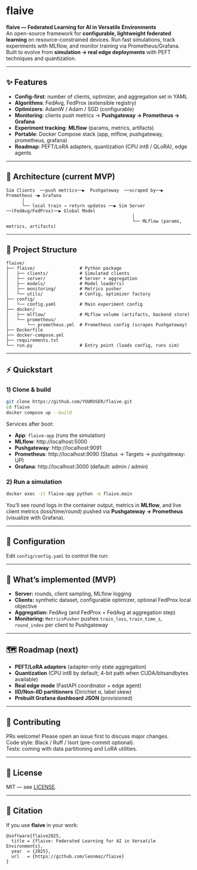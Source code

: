 # flaive

**flaive — Federated Learning for AI in Versatile Environments**  
An open-source framework for **configurable, lightweight federated learning** on resource-constrained devices. Run fast simulations, track experiments with MLflow, and monitor training via Prometheus/Grafana. Built to evolve from **simulation → real edge deployments** with PEFT techniques and quantization.

---

## ✨ Features

- **Config-first**: number of clients, optimizer, and aggregation set in YAML
- **Algorithms**: FedAvg, FedProx (extensible registry)
- **Optimizers**: AdamW / Adam / SGD (configurable)
- **Monitoring**: clients push metrics → **Pushgateway → Prometheus → Grafana**
- **Experiment tracking**: **MLflow** (params, metrics, artifacts)
- **Portable**: Docker Compose stack (app, mlflow, pushgateway, prometheus, grafana)
- **Roadmap**: PEFT/LoRA adapters, quantization (CPU int8 / QLoRA), edge agents

---

## 🧭 Architecture (current MVP)

```
Sim Clients  ──push metrics──▶  Pushgateway  ──scraped by──▶  Prometheus ─▶ Grafana
      │
      └── local train → return updates ──▶ Sim Server ──(FedAvg/FedProx)──▶ Global Model
                                                │
                                                └── MLflow (params, metrics, artifacts)
```

---

## 📂 Project Structure

```
flaive/
├── flaive/                 # Python package
│   ├── clients/            # Simulated clients
│   ├── server/             # Server + aggregation
│   ├── models/             # Model loader(s)
│   ├── monitoring/         # Metrics pusher
│   └── utils/              # Config, optimizer factory
├── config/
│   └── config.yaml         # Main experiment config
├── docker/
│   ├── mlflow/             # MLflow volume (artifacts, backend store)
│   └── prometheus/
│       └── prometheus.yml  # Prometheus config (scrapes Pushgateway)
├── Dockerfile
├── docker-compose.yml
├── requirements.txt
└── run.py                  # Entry point (loads config, runs sim)
```

---

## ⚡ Quickstart

### 1) Clone & build

```bash
git clone https://github.com/YOURUSER/flaive.git
cd flaive
docker compose up --build
```

Services after boot:

- **App**: `flaive-app` (runs the simulation)
- **MLflow**: http://localhost:5000
- **Pushgateway**: http://localhost:9091
- **Prometheus**: http://localhost:9090 (Status → Targets → pushgateway: UP)
- **Grafana**: http://localhost:3000 (default: admin / admin)

### 2) Run a simulation

```bash
docker exec -it flaive-app python -m flaive.main
```

You’ll see round logs in the container output, metrics in **MLflow**, and live client metrics (loss/time/round) pushed via **Pushgateway → Prometheus** (visualize with Grafana).

---

## 🔧 Configuration

Edit `config/config.yaml` to control the run:

---

## 🧪 What’s implemented (MVP)

- **Server:** rounds, client sampling, MLflow logging
- **Clients:** synthetic dataset, configurable optimizer, optional FedProx local objective
- **Aggregation:** FedAvg (and FedProx = FedAvg at aggregation step)
- **Monitoring:** `MetricsPusher` pushes `train_loss`, `train_time_s`, `round_index` per client to Pushgateway

---

## 🗺️ Roadmap (next)

- **PEFT/LoRA adapters** (adapter-only state aggregation)
- **Quantization** (CPU int8 by default; 4-bit path when CUDA/bitsandbytes available)
- **Real edge mode** (FastAPI coordinator + edge agent)
- **IID/Non-IID partitioners** (Dirichlet α, label skew)
- **Prebuilt Grafana dashboard JSON** (provisioned)

---

## 🤝 Contributing

PRs welcome! Please open an issue first to discuss major changes.  
Code style: Black / Ruff / Isort (pre-commit optional).  
Tests: coming with data partitioning and LoRA utilities.

---

## 📜 License

MIT — see [LICENSE](LICENSE).

---

## 🧾 Citation

If you use **flaive** in your work:

```
@software{flaive2025,
  title = {flaive: Federated Learning for AI in Versatile Environments},
  year  = {2025},
  url   = {https://github.com/leonmaz/flaive}
}
```
